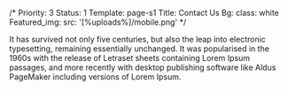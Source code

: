 /*
Priority: 3
Status: 1
Template: page-s1
Title: Contact Us
Bg:
  class: white
Featured_img:
  src: '[%uploads%]/mobile.png'
*/

<p>It has survived not only five centuries, but also the leap into electronic typesetting, remaining essentially unchanged. It was popularised in the 1960s with the release of Letraset sheets containing Lorem Ipsum passages, and more recently with desktop publishing software like Aldus PageMaker including versions of Lorem Ipsum.</p>